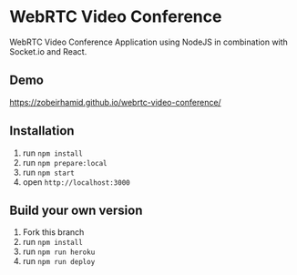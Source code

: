 # WebRTC Video Conference

WebRTC Video Conference Application using NodeJS in combination with Socket.io and React.

## Demo

https://zobeirhamid.github.io/webrtc-video-conference/

## Installation

1. run `npm install`
2. run `npm prepare:local`
3. run `npm start`
4. open `http://localhost:3000`

## Build your own version

1. Fork this branch
2. run `npm install`
3. run `npm run heroku`
4. run `npm run deploy`
